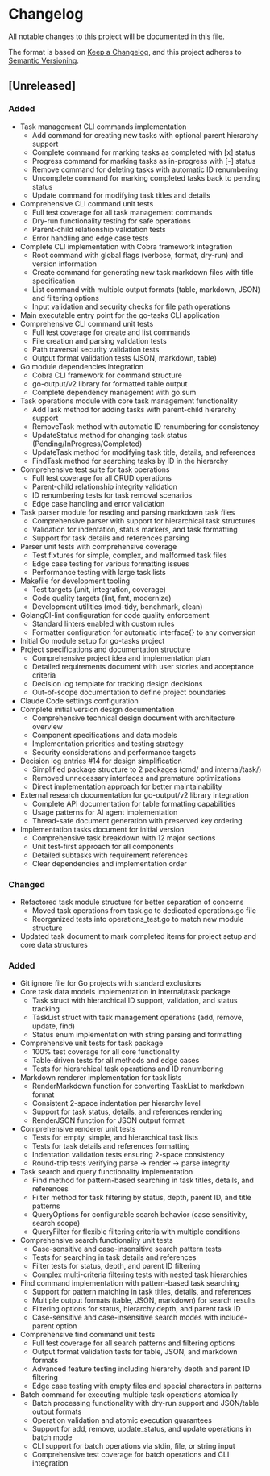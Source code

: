 # Changelog

All notable changes to this project will be documented in this file.

The format is based on [Keep a Changelog](https://keepachangelog.com/en/1.0.0/),
and this project adheres to [Semantic Versioning](https://semver.org/spec/v2.0.0.html).

## [Unreleased]

### Added
- Task management CLI commands implementation
  - Add command for creating new tasks with optional parent hierarchy support
  - Complete command for marking tasks as completed with [x] status
  - Progress command for marking tasks as in-progress with [-] status  
  - Remove command for deleting tasks with automatic ID renumbering
  - Uncomplete command for marking completed tasks back to pending status
  - Update command for modifying task titles and details
- Comprehensive CLI command unit tests
  - Full test coverage for all task management commands
  - Dry-run functionality testing for safe operations
  - Parent-child relationship validation tests
  - Error handling and edge case tests
- Complete CLI implementation with Cobra framework integration
  - Root command with global flags (verbose, format, dry-run) and version information
  - Create command for generating new task markdown files with title specification
  - List command with multiple output formats (table, markdown, JSON) and filtering options
  - Input validation and security checks for file path operations
- Main executable entry point for the go-tasks CLI application
- Comprehensive CLI command unit tests
  - Full test coverage for create and list commands
  - File creation and parsing validation tests
  - Path traversal security validation tests
  - Output format validation tests (JSON, markdown, table)
- Go module dependencies integration
  - Cobra CLI framework for command structure
  - go-output/v2 library for formatted table output
  - Complete dependency management with go.sum
- Task operations module with core task management functionality
  - AddTask method for adding tasks with parent-child hierarchy support
  - RemoveTask method with automatic ID renumbering for consistency
  - UpdateStatus method for changing task status (Pending/InProgress/Completed)
  - UpdateTask method for modifying task title, details, and references
  - FindTask method for searching tasks by ID in the hierarchy
- Comprehensive test suite for task operations
  - Full test coverage for all CRUD operations
  - Parent-child relationship integrity validation
  - ID renumbering tests for task removal scenarios
  - Edge case handling and error validation
- Task parser module for reading and parsing markdown task files
  - Comprehensive parser with support for hierarchical task structures
  - Validation for indentation, status markers, and task formatting
  - Support for task details and references parsing
- Parser unit tests with comprehensive coverage
  - Test fixtures for simple, complex, and malformed task files
  - Edge case testing for various formatting issues
  - Performance testing with large task lists
- Makefile for development tooling
  - Test targets (unit, integration, coverage)
  - Code quality targets (lint, fmt, modernize)
  - Development utilities (mod-tidy, benchmark, clean)
- GolangCI-lint configuration for code quality enforcement
  - Standard linters enabled with custom rules
  - Formatter configuration for automatic interface{} to any conversion
- Initial Go module setup for go-tasks project
- Project specifications and documentation structure
  - Comprehensive project idea and implementation plan
  - Detailed requirements document with user stories and acceptance criteria
  - Decision log template for tracking design decisions
  - Out-of-scope documentation to define project boundaries
- Claude Code settings configuration
- Complete initial version design documentation
  - Comprehensive technical design document with architecture overview
  - Component specifications and data models
  - Implementation priorities and testing strategy
  - Security considerations and performance targets
- Decision log entries #14 for design simplification
  - Simplified package structure to 2 packages (cmd/ and internal/task/)
  - Removed unnecessary interfaces and premature optimizations
  - Direct implementation approach for better maintainability
- External research documentation for go-output/v2 library integration
  - Complete API documentation for table formatting capabilities
  - Usage patterns for AI agent implementation
  - Thread-safe document generation with preserved key ordering
- Implementation tasks document for initial version
  - Comprehensive task breakdown with 12 major sections
  - Unit test-first approach for all components
  - Detailed subtasks with requirement references
  - Clear dependencies and implementation order

### Changed
- Refactored task module structure for better separation of concerns
  - Moved task operations from task.go to dedicated operations.go file
  - Reorganized tests into operations_test.go to match new module structure
- Updated task document to mark completed items for project setup and core data structures

### Added
- Git ignore file for Go projects with standard exclusions
- Core task data models implementation in internal/task package
  - Task struct with hierarchical ID support, validation, and status tracking
  - TaskList struct with task management operations (add, remove, update, find)
  - Status enum implementation with string parsing and formatting
- Comprehensive unit tests for task package
  - 100% test coverage for all core functionality
  - Table-driven tests for all methods and edge cases
  - Tests for hierarchical task operations and ID renumbering
- Markdown renderer implementation for task lists
  - RenderMarkdown function for converting TaskList to markdown format
  - Consistent 2-space indentation per hierarchy level
  - Support for task status, details, and references rendering
  - RenderJSON function for JSON output format
- Comprehensive renderer unit tests
  - Tests for empty, simple, and hierarchical task lists
  - Tests for task details and references formatting
  - Indentation validation tests ensuring 2-space consistency
  - Round-trip tests verifying parse → render → parse integrity
- Task search and query functionality implementation
  - Find method for pattern-based searching in task titles, details, and references
  - Filter method for task filtering by status, depth, parent ID, and title patterns
  - QueryOptions for configurable search behavior (case sensitivity, search scope)
  - QueryFilter for flexible filtering criteria with multiple conditions
- Comprehensive search functionality unit tests
  - Case-sensitive and case-insensitive search pattern tests
  - Tests for searching in task details and references
  - Filter tests for status, depth, and parent ID filtering
  - Complex multi-criteria filtering tests with nested task hierarchies
- Find command implementation with pattern-based task searching
  - Support for pattern matching in task titles, details, and references
  - Multiple output formats (table, JSON, markdown) for search results
  - Filtering options for status, hierarchy depth, and parent task ID
  - Case-sensitive and case-insensitive search modes with include-parent option
- Comprehensive find command unit tests
  - Full test coverage for all search patterns and filtering options
  - Output format validation tests for table, JSON, and markdown formats
  - Advanced feature testing including hierarchy depth and parent ID filtering
  - Edge case testing with empty files and special characters in patterns
- Batch command for executing multiple task operations atomically
  - Batch processing functionality with dry-run support and JSON/table output formats
  - Operation validation and atomic execution guarantees
  - Support for add, remove, update_status, and update operations in batch mode
  - CLI support for batch operations via stdin, file, or string input
  - Comprehensive test coverage for batch operations and CLI integration